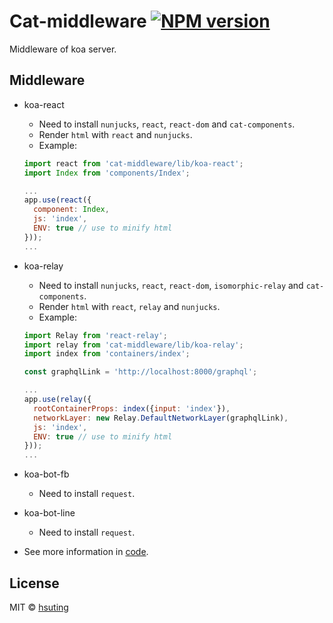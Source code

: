 # Cat-middleware [![NPM version][npm-image]][npm-url]
Middleware of koa server.

## Middleware
- koa-react
  - Need to install `nunjucks`, `react`, `react-dom` and `cat-components`.
  - Render `html` with `react` and `nunjucks`.
  - Example:

  ```javascript
  import react from 'cat-middleware/lib/koa-react';
  import Index from 'components/Index';

  ...
  app.use(react({
    component: Index,
    js: 'index',
    ENV: true // use to minify html
  }));
  ...
  ```

- koa-relay
  - Need to install `nunjucks`, `react`, `react-dom`, `isomorphic-relay` and `cat-components`.
  - Render `html` with `react`, `relay` and `nunjucks`.
  - Example:

  ```javascript
  import Relay from 'react-relay';
  import relay from 'cat-middleware/lib/koa-relay';
  import index from 'containers/index';

  const graphqlLink = 'http://localhost:8000/graphql';

  ...
  app.use(relay({
    rootContainerProps: index({input: 'index'}),
    networkLayer: new Relay.DefaultNetworkLayer(graphqlLink),
    js: 'index',
    ENV: true // use to minify html
  }));
  ...
  ```

- koa-bot-fb
  - Need to install `request`.
- koa-bot-line
  - Need to install `request`.
- See more information in [code](./src).

## License
MIT © [hsuting](http://hsuting.com)

[npm-image]: https://badge.fury.io/js/cat-middleware.svg
[npm-url]: https://npmjs.org/package/cat-middleware
